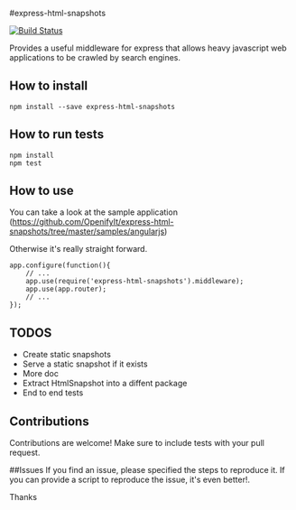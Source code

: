 #express-html-snapshots

[![Build Status](https://travis-ci.org/OpenifyIt/express-html-snapshots.png?branch=master)](https://travis-ci.org/OpenifyIt/express-html-snapshots)

Provides a useful middleware for express that allows heavy javascript web applications to be crawled by search engines.

## How to install

    npm install --save express-html-snapshots

## How to run tests

    npm install
    npm test

## How to use

You can take a look at the sample application (https://github.com/OpenifyIt/express-html-snapshots/tree/master/samples/angularjs)

Otherwise it's really straight forward.

    app.configure(function(){
        // ...
        app.use(require('express-html-snapshots').middleware);
        app.use(app.router);
        // ...
    });

## TODOS
* Create static snapshots
* Serve a static snapshot if it exists
* More doc
* Extract HtmlSnapshot into a diffent package
* End to end tests

## Contributions
Contributions are welcome! Make sure to include tests with your pull request.

##Issues
If you find an issue, please specified the steps to reproduce it. If you can provide a script to reproduce the issue, it's even better!.

Thanks

